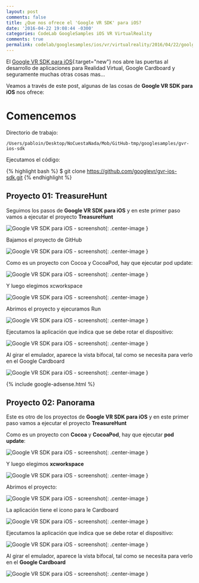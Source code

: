 ```yaml
---
layout: post
comments: false
title: ¿Que nos ofrece el 'Google VR SDK' para iOS?
date: '2016-04-22 19:08:44 -0300'
categories: CodeLab GoogleSamples iOS VR VirtualReality
comments: true
permalink: codelab/googlesamples/ios/vr/virtualreality/2016/04/22/goolge-vr-sdk-ios.html
---
```


El [Google VR SDK para iOS](https://developers.google.com/vr/ios/){:target="new"} nos abre las puertas al desarrollo de aplicaciones para Realidad Virtual, Google Cardboard y seguramente muchas otras cosas mas...

Veamos a través de este post, algunas de las cosas de **Google VR SDK para iOS** nos ofrece:

# Comencemos

Directorio de trabajo:

```
/Users/pabloin/Desktop/NoCuestaNada/Mob/GitHub-tmp/googlesamples/gvr-ios-sdk
```

Ejecutamos el código:

{% highlight bash %} $ git clone https://github.com/googlevr/gvr-ios-sdk.git {% endhighlight %}

## Proyecto 01: TreasureHunt

Seguimos los pasos de **Google VR SDK para iOS** y en este primer paso vamos a ejecutar el proyecto **TreasureHunt**

![Google VR SDK para iOS - screenshot](/assets/images/2016_04_24/post_008_iosVR_img_01.png){: .center-image }

Bajamos el proyecto de GitHub

![Google VR SDK para iOS - screenshot](/assets/images/2016_04_24/post_008_iosVR_img_02.png){: .center-image }

Como es un proyecto con Cocoa y CocoaPod, hay que ejecutar pod update:

![Google VR SDK para iOS - screenshot](/assets/images/2016_04_24/post_008_iosVR_img_03.png){: .center-image }

Y luego elegimos xcworkspace

![Google VR SDK para iOS - screenshot](/assets/images/2016_04_24/post_008_iosVR_img_04.png){: .center-image }

Abrimos el proyecto y ejecuramos Run

![Google VR SDK para iOS - screenshot](/assets/images/2016_04_24/post_008_iosVR_img_05.png){: .center-image }

Ejecutamos la aplicación que indica que se debe rotar el dispositivo:

![Google VR SDK para iOS - screenshot](/assets/images/2016_04_24/post_008_iosVR_img_06.png){: .center-image }

Al girar el emulador, aparece la vista bifocal, tal como se necesita para verlo en el Google Cardboard

![Google VR SDK para iOS - screenshot](/assets/images/2016_04_24/post_008_iosVR_img_07.png){: .center-image }

{% include google-adsense.html %}<br>

## Proyecto 02: Panorama

Este es otro de los proyectos de **Google VR SDK para iOS** y en este primer paso vamos a ejecutar el proyecto **TreasureHunt**


Como es un proyecto con **Cocoa** y **CocoaPod**, hay que ejecutar **pod update**:

![Google VR SDK para iOS - screenshot](/assets/images/2016_04_24/post_008_iosVR_img_20.png){: .center-image }

Y luego elegimos **xcworkspace**

![Google VR SDK para iOS - screenshot](/assets/images/2016_04_24/post_008_iosVR_img_21.png){: .center-image }

Abrimos el proyecto:

![Google VR SDK para iOS - screenshot](/assets/images/2016_04_24/post_008_iosVR_img_22.png){: .center-image }

La aplicación tiene el icono para le Cardboard

![Google VR SDK para iOS - screenshot](/assets/images/2016_04_24/post_008_iosVR_img_23.png){: .center-image }

Ejecutamos la aplicación que indica que se debe rotar el dispositivo:

![Google VR SDK para iOS - screenshot](/assets/images/2016_04_24/post_008_iosVR_img_24.png){: .center-image }

Al girar el emulador, aparece la vista bifocal, tal como se necesita para verlo en el **Google Cardboard**

![Google VR SDK para iOS - screenshot](/assets/images/2016_04_24/post_008_iosVR_img_25.png){: .center-image }
